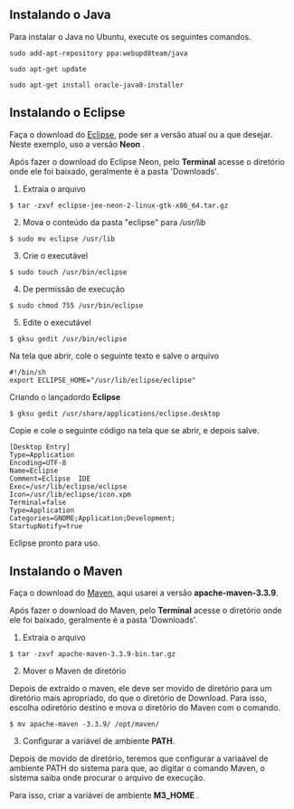 ## Instalando o Java

<p> Para instalar o Java no Ubuntu, execute os seguintes comandos.</p>

```
sudo add-apt-repository ppa:webupd8team/java 

sudo apt-get update

sudo apt-get install oracle-java8-installer
```

## Instalando o Eclipse

Faça o download do [Eclipse](https://www.eclipse.org), pode ser a versão atual ou a que desejar. Neste exemplo, uso a versão <strong> Neon </strong>.

Após fazer o download do Eclipse Neon, pelo <strong>Terminal</strong> acesse o diretório onde ele foi baixado, geralmente é a pasta 'Downloads'.

1. Extraia o arquivo

```shell
$ tar -zxvf eclipse-jee-neon-2-linux-gtk-x86_64.tar.gz
```

2. Mova o conteúdo da pasta "eclipse" para <i>/usr/lib</i>

```shell
$ sudo mv eclipse /usr/lib
```
3. Crie o executável

```shell
$ sudo touch /usr/bin/eclipse
```
4. De permissão de execução

```shell
$ sudo chmod 755 /usr/bin/eclipse
```

5. Edite o executável

```shell
$ gksu gedit /usr/bin/eclipse
```

Na tela que abrir, cole o seguinte texto e salve o arquivo

```shell
#!/bin/sh
export ECLIPSE_HOME="/usr/lib/eclipse/eclipse"
```

Criando o lançadordo <strong>Eclipse</strong>

```shell
$ gksu gedit /usr/share/applications/eclipse.desktop 
```

Copie e cole o seguinte código na tela que se abrir, e depois salve.

```shell
[Desktop Entry]
Type=Application
Encoding=UTF-8
Name=Eclipse
Comment=Eclipse  IDE
Exec=/usr/lib/eclipse/eclipse
Icon=/usr/lib/eclipse/icon.xpm
Terminal=false
Type=Application
Categories=GNOME;Application;Development;
StartupNotify=true
```

Eclipse pronto para uso.


## Instalando o Maven

Faça o download do [Maven](https://maven.apache.org/download.cgi), aqui usarei a versão <strong>apache-maven-3.3.9</strong>.

Após fazer o download do Maven, pelo <strong>Terminal</strong> acesse o diretório onde ele foi baixado, geralmente é a pasta 'Downloads'.

1. Extraia o  arquivo

```shell
$ tar -zxvf apache-maven-3.3.9-bin.tar.gz
```

2. Mover o Maven de diretório 

Depois de extraído o maven, ele deve ser movido de diretório para um diretório mais apropriado, do que o diretório de Download. Para isso, escolha odiretório destino e mova o diretório do Maven com o comando.

```shell
$ mv apache-maven -3.3.9/ /opt/maven/
```

3. Configurar a variável de ambiente <strong>PATH</strong>.

Depois de movido de diretório, teremos que configurar a variaável de ambiente  PATH do sistema para que, ao digitar o comando Maven, o sistema saiba onde procurar o arquivo de execução.

Para isso, criar a variávei de ambiente <strong> M3_HOME </strong>.
